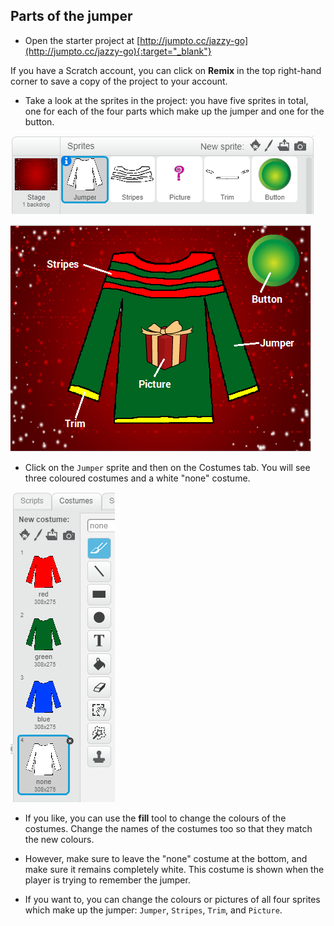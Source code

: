 ## Parts of the jumper

+ Open the starter project at [http://jumpto.cc/jazzy-go](http://jumpto.cc/jazzy-go){:target="_blank"}

If you have a Scratch account, you can click on **Remix** in the top right-hand corner to save a copy of the project to your account. 

+ Take a look at the sprites in the project: you have five sprites in total, one for each of the four parts which make up the jumper and one for the button.

![Jumper sprites](images/jumper-sprites.png)

![Label the jumper](images/label-jumper.png)

+ Click on the `Jumper` sprite and then on the Costumes tab. You will see three coloured costumes and a white "none" costume.

![Jumper costumes](images/jumper-costumes.png)

+ If you like, you can use the **fill** tool to change the colours of the costumes. Change the names of the costumes too so that they match the new colours.

+ However, make sure to leave the "none" costume at the bottom, and make sure it remains completely white. This costume is shown when the player is trying to remember the jumper.

+ If you want to, you can change the colours or pictures of all four sprites which make up the jumper: `Jumper`, `Stripes`, `Trim`, and `Picture`.
